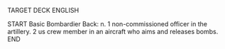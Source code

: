 TARGET DECK
ENGLISH

START
Basic
Bombardier
Back: n. 1 non-commissioned officer in the artillery. 2 us crew member in an aircraft who aims and releases bombs.
END
